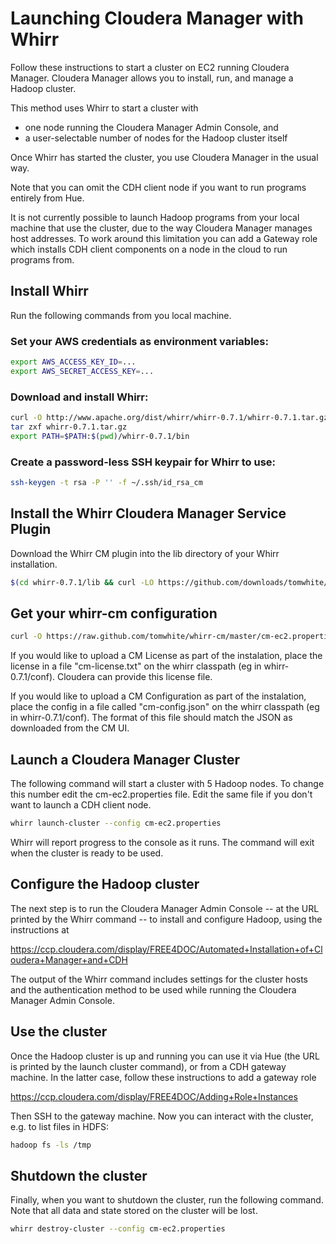 # Launching Cloudera Manager with Whirr

Follow these instructions to start a cluster on EC2 running Cloudera Manager.
Cloudera Manager allows you to install, run, and manage a Hadoop cluster.

This method uses Whirr to start a cluster with
 * one node running the Cloudera Manager Admin Console, and
 * a user-selectable number of nodes for the Hadoop cluster itself

Once Whirr has started the cluster, you use Cloudera Manager in the usual way.

Note that you can omit the CDH client node if you want to run programs entirely
from Hue.

It is not currently possible to launch Hadoop programs from your local machine
that use the cluster, due to the way Cloudera Manager manages host addresses.
To work around this limitation you can add a Gateway role which installs CDH
client components on a node in the cloud to run programs from.

## Install Whirr

Run the following commands from you local machine.

### Set your AWS credentials as environment variables:
```bash
export AWS_ACCESS_KEY_ID=...
export AWS_SECRET_ACCESS_KEY=...
```

### Download and install Whirr:
```bash
curl -O http://www.apache.org/dist/whirr/whirr-0.7.1/whirr-0.7.1.tar.gz
tar zxf whirr-0.7.1.tar.gz
export PATH=$PATH:$(pwd)/whirr-0.7.1/bin
```

### Create a password-less SSH keypair for Whirr to use:

```bash
ssh-keygen -t rsa -P '' -f ~/.ssh/id_rsa_cm
```

## Install the Whirr Cloudera Manager Service Plugin

Download the Whirr CM plugin into the lib directory of your Whirr installation.

```bash
$(cd whirr-0.7.1/lib && curl -LO https://github.com/downloads/tomwhite/whirr-cm/whirr-cm-1.1.jar)
```

## Get your whirr-cm configuration

```bash
curl -O https://raw.github.com/tomwhite/whirr-cm/master/cm-ec2.properties
```

If you would like to upload a CM License as part of the instalation, place the license in a file
"cm-license.txt" on the whirr classpath (eg in whirr-0.7.1/conf). Cloudera can provide this license file.

If you would like to upload a CM Configuration as part of the instalation, place the config in a file called
"cm-config.json" on the whirr classpath (eg in whirr-0.7.1/conf). The format of this file should match the JSON
as downloaded from the CM UI.

## Launch a Cloudera Manager Cluster

The following command will start a cluster with 5 Hadoop nodes. To change this
number edit the cm-ec2.properties file. Edit the same file if you don't want to
launch a CDH client node.

```bash
whirr launch-cluster --config cm-ec2.properties
```

Whirr will report progress to the console as it runs. The command will exit when
the cluster is ready to be used.

## Configure the Hadoop cluster

The next step is to run the Cloudera Manager Admin Console -- at the URL printed
by the Whirr command -- to install and configure Hadoop, using the instructions
at

https://ccp.cloudera.com/display/FREE4DOC/Automated+Installation+of+Cloudera+Manager+and+CDH

The output of the Whirr command includes settings for the cluster hosts
and the authentication method to be used while running the Cloudera Manager
Admin Console.

## Use the cluster

Once the Hadoop cluster is up and running you can use it via Hue (the URL
is printed by the launch cluster command), or from a CDH gateway machine. In
the latter case, follow these instructions to add a gateway role

https://ccp.cloudera.com/display/FREE4DOC/Adding+Role+Instances

Then SSH to the gateway machine. Now you can interact with the cluster,
e.g. to list files in HDFS:

```bash
hadoop fs -ls /tmp
```

## Shutdown the cluster

Finally, when you want to shutdown the cluster, run the following command. Note
that all data and state stored on the cluster will be lost.

```bash
whirr destroy-cluster --config cm-ec2.properties
```
